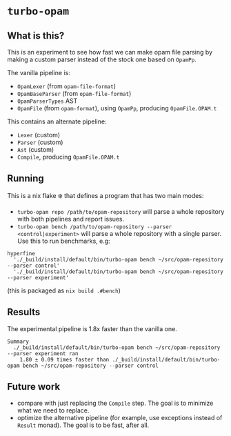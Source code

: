 # `turbo-opam`

## What is this?

This is an experiment to see how fast we can make opam file parsing by making a custom parser instead of the stock one based on `OpamPp`.

The vanilla pipeline is:

- `OpamLexer` (from `opam-file-format`)
- `OpamBaseParser` (from `opam-file-format`)
- `OpamParserTypes` AST
- `OpamFile` (from `opam-format`), using `OpamPp`, producing
  `OpamFile.OPAM.t`

This contains an alternate pipeline:

- `Lexer` (custom)
- `Parser` (custom)
- `Ast` (custom)
- `Compile`, producing `OpamFile.OPAM.t`

## Running

This is a nix flake :snowflake: that defines a program that has two main
modes:
- `turbo-opam repo /path/to/opam-repository` will parse a whole repository with both pipelines and report issues.
- `turbo-opam bench /path/to/opam-repository --parser <control|experiment>` will parse a whole repository with a single parser. Use this to run benchmarks, e.g:

```
hyperfine
  './_build/install/default/bin/turbo-opam bench ~/src/opam-repository --parser control'
  './_build/install/default/bin/turbo-opam bench ~/src/opam-repository --parser experiment'
```

(this is packaged as `nix build .#bench`)

## Results

The experimental pipeline is 1.8x faster than the vanilla one.

```
Summary
  ./_build/install/default/bin/turbo-opam bench ~/src/opam-repository --parser experiment ran
    1.80 ± 0.09 times faster than ./_build/install/default/bin/turbo-opam bench ~/src/opam-repository --parser control
```

## Future work

- compare with just replacing the `Compile` step. The goal is to minimize what we need to replace.
- optimize the alternative pipeline (for example, use exceptions instead of `Result` monad). The goal is to be fast, after all.
